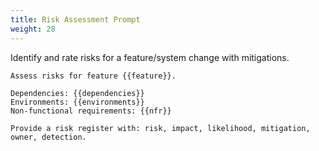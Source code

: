 ```yaml
---
title: Risk Assessment Prompt
weight: 28
---
```


Identify and rate risks for a feature/system change with mitigations.

```
Assess risks for feature {{feature}}.

Dependencies: {{dependencies}}
Environments: {{environments}}
Non-functional requirements: {{nfr}}

Provide a risk register with: risk, impact, likelihood, mitigation, owner, detection.
```